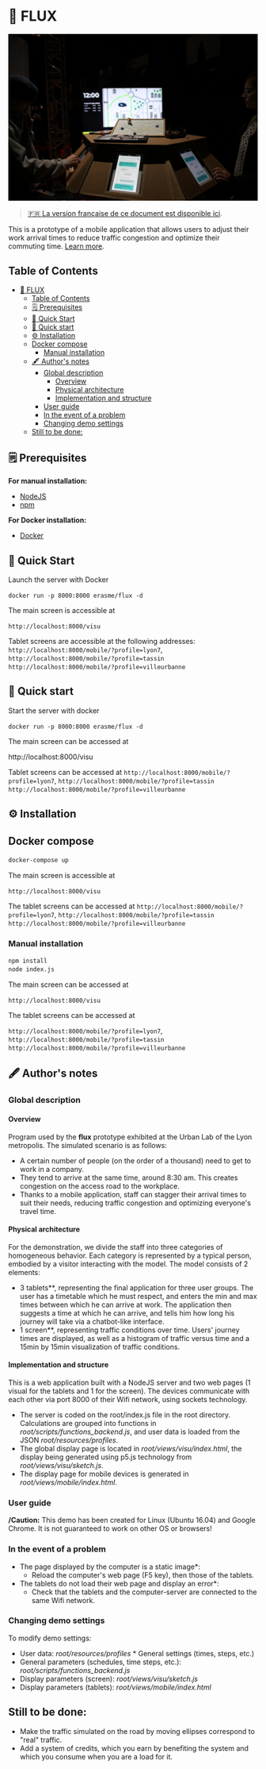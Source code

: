 # 🚗 FLUX

![two people standing in front of a projector screen](medias/image.jpg)



> [🇫🇷 La version française de ce document est disponible ici](README.md).


This is a prototype of a mobile application that allows users to adjust their work arrival times to reduce traffic congestion and optimize their commuting time.
[Learn more](https://www.erasme.org/InterCitoyen).

## Table of Contents
- [🚗 FLUX](#-flux)
  - [Table of Contents](#table-of-contents)
  - [🗒 Prerequisites](#-prerequisites)
  - [🚀 Quick Start](#-quick-start)
  - [🚀 Quick start](#-quick-start-1)
  - [⚙️ Installation](#️-installation)
  - [Docker compose](#docker-compose)
    - [Manual installation](#manual-installation)
  - [🖋 Author's notes](#-authors-notes)
    - [Global description](#global-description)
      - [Overview](#overview)
      - [Physical architecture](#physical-architecture)
      - [Implementation and structure](#implementation-and-structure)
    - [User guide](#user-guide)
    - [In the event of a problem](#in-the-event-of-a-problem)
    - [Changing demo settings](#changing-demo-settings)
  - [Still to be done:](#still-to-be-done)


## 🗒 Prerequisites

**For manual installation:**
- [NodeJS](https://nodejs.org/en/)
- [npm](https://www.npmjs.com/)

**For Docker installation:**
- [Docker](https://www.docker.com/)


## 🚀 Quick Start

Launch the server with Docker

`docker run -p 8000:8000 erasme/flux -d`

The main screen is accessible at

`http://localhost:8000/visu`

Tablet screens are accessible at the following addresses:
`http://localhost:8000/mobile/?profile=lyon7`,
`http://localhost:8000/mobile/?profile=tassin`
`http://localhost:8000/mobile/?profile=villeurbanne`


## 🚀 Quick start


Start the server with docker


`docker run -p 8000:8000 erasme/flux -d`


The main screen can be accessed at


http://localhost:8000/visu


Tablet screens can be accessed at 
`http://localhost:8000/mobile/?profile=lyon7`,
`http://localhost:8000/mobile/?profile=tassin`
`http://localhost:8000/mobile/?profile=villeurbanne`


## ⚙️ Installation

## Docker compose

```bash
docker-compose up
```

The main screen is accessible at

`http://localhost:8000/visu`


The tablet screens can be accessed at 
`http://localhost:8000/mobile/?profile=lyon7`,
`http://localhost:8000/mobile/?profile=tassin`
`http://localhost:8000/mobile/?profile=villeurbanne`


### Manual installation

```bash
npm install
node index.js
```

The main screen can be accessed at

`http://localhost:8000/visu`


The tablet screens can be accessed at 

`http://localhost:8000/mobile/?profile=lyon7`,
`http://localhost:8000/mobile/?profile=tassin`
`http://localhost:8000/mobile/?profile=villeurbanne`

## 🖋 Author's notes


### Global description


#### Overview
Program used by the **flux** prototype exhibited at the Urban Lab of the Lyon metropolis. The simulated scenario is as follows:
* A certain number of people (on the order of a thousand) need to get to work in a company.
* They tend to arrive at the same time, around 8:30 am. This creates congestion on the access road to the workplace.
* Thanks to a mobile application, staff can stagger their arrival times to suit their needs, reducing traffic congestion and optimizing everyone's travel time.



#### Physical architecture
For the demonstration, we divide the staff into three categories of homogeneous behavior. Each category is represented by a typical person, embodied by a visitor interacting with the model. The model consists of 2 elements:
* 3 tablets**, representing the final application for three user groups. The user has a timetable which he must respect, and enters the min and max times between which he can arrive at work. The application then suggests a time at which he can arrive, and tells him how long his journey will take via a chatbot-like interface.
* 1 screen**, representing traffic conditions over time. Users' journey times are displayed, as well as a histogram of traffic versus time and a 15min by 15min visualization of traffic conditions.

#### Implementation and structure
This is a web application built with a NodeJS server and two web pages (1 visual for the tablets and 1 for the screen). The devices communicate with each other via port 8000 of their Wifi network, using sockets technology.


* The server is coded on the root/index.js file in the root directory. Calculations are grouped into functions in *root/scripts/functions_backend.js*, and user data is loaded from the JSON *root/resources/profiles*.
* The global display page is located in *root/views/visu/index.html*, the display being generated using p5.js technology from *root/views/visu/sketch.js*.
* The display page for mobile devices is generated in *root/views/mobile/index.html*.

### User guide

**/Caution:** This demo has been created for Linux (Ubuntu 16.04) and Google Chrome. It is not guaranteed to work on other OS or browsers!


### In the event of a problem
* The page displayed by the computer is a static image*:
  * Reload the computer's web page (F5 key), then those of the tablets.
* The tablets do not load their web page and display an error*:
  * Check that the tablets and the computer-server are connected to the same Wifi network.

### Changing demo settings
To modify demo settings:
* User data: *root/resources/profiles* * General settings (times, steps, etc.)
* General parameters (schedules, time steps, etc.): *root/scripts/functions_backend.js*
* Display parameters (screen): *root/views/visu/sketch.js*
* Display parameters (tablets): *root/views/mobile/index.html*

## Still to be done:
* Make the traffic simulated on the road by moving ellipses correspond to "real" traffic.
* Add a system of credits, which you earn by benefiting the system and which you consume when you are a load for it.